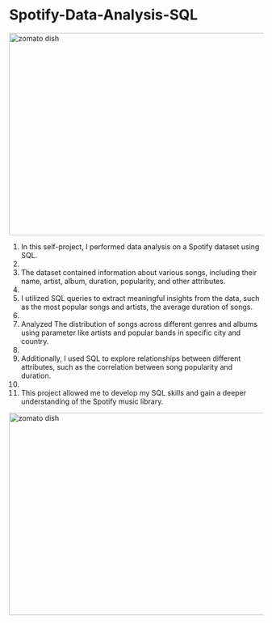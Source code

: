# Spotify-Data-Analysis-SQL

<img src="https://cdn.dribbble.com/users/2284480/screenshots/15988331/media/9335cd177db6913a8059ffc9d0c20e11.gif" alt="zomato dish" width="1000" height="400">

1. In this self-project, I performed data analysis on a Spotify dataset using SQL. 
2. 
3. The dataset contained information about various songs, including their name, artist, album, duration, popularity, and other attributes. 
4. 
5. I utilized SQL queries to extract meaningful insights from the data, such as the most popular songs and artists, the average duration of songs.
6. 
7. Analyzed The distribution of songs across different genres and albums using parameter like artists and popular bands in specific city and country.
8. 
9. Additionally, I used SQL to explore relationships between different attributes, such as the correlation between song popularity and duration. 
10. 
11. This project allowed me to develop my SQL skills and gain a deeper understanding of the Spotify music library.



 <img src="https://cdn.dribbble.com/users/441326/screenshots/3165191/spotify-gif---oliver-keane.gif" alt="zomato dish" width="1000" height="400">



